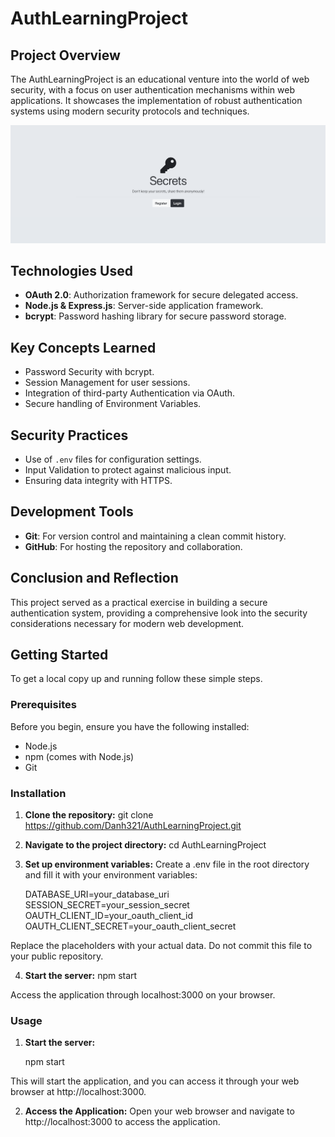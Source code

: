 # AuthLearningProject

## Project Overview
The AuthLearningProject is an educational venture into the world of web security, with a focus on user authentication mechanisms within web applications. It showcases the implementation of robust authentication systems using modern security protocols and techniques.

![Root Page](/screenshots/root.png)

## Technologies Used
- **OAuth 2.0**: Authorization framework for secure delegated access.
- **Node.js & Express.js**: Server-side application framework.
- **bcrypt**: Password hashing library for secure password storage.

## Key Concepts Learned
- Password Security with bcrypt.
- Session Management for user sessions.
- Integration of third-party Authentication via OAuth.
- Secure handling of Environment Variables.

## Security Practices
- Use of `.env` files for configuration settings.
- Input Validation to protect against malicious input.
- Ensuring data integrity with HTTPS.

## Development Tools
- **Git**: For version control and maintaining a clean commit history.
- **GitHub**: For hosting the repository and collaboration.

## Conclusion and Reflection
This project served as a practical exercise in building a secure authentication system, providing a comprehensive look into the security considerations necessary for modern web development.

## Getting Started

To get a local copy up and running follow these simple steps.

### Prerequisites

Before you begin, ensure you have the following installed:
- Node.js
- npm (comes with Node.js)
- Git

### Installation

1. **Clone the repository:**
   git clone https://github.com/Danh321/AuthLearningProject.git

2. **Navigate to the project directory:**
    cd AuthLearningProject

3. **Set up environment variables:**
Create a .env file in the root directory and fill it with your environment variables:

    DATABASE_URI=your_database_uri
    SESSION_SECRET=your_session_secret
    OAUTH_CLIENT_ID=your_oauth_client_id
    OAUTH_CLIENT_SECRET=your_oauth_client_secret

Replace the placeholders with your actual data. Do not commit this file to your public repository.

4. **Start the server:**
    npm start

Access the application through localhost:3000 on your browser.

### Usage

1. **Start the server:**

    npm start

This will start the application, and you can access it through your web browser at http://localhost:3000.

2. **Access the Application:**
Open your web browser and navigate to http://localhost:3000 to access the application.


